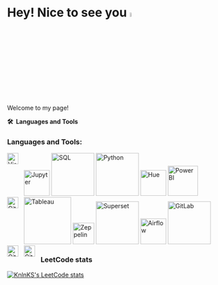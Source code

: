 # Hey! Nice to see you <a href="https://www.gautamkrishnar.com/"><img src="https://media.giphy.com/media/hvRJCLFzcasrR4ia7z/giphy.gif" width="5%"></a>

Welcome to my page!

<b>🛠️&nbsp;&nbsp;Languages&nbsp;and&nbsp;Tools</b>

### Languages and Tools:
<p align="left"> 
  <img alt="Jupyter" src="https://upload.wikimedia.org/wikipedia/commons/thumb/3/38/Jupyter_logo.svg/1767px-Jupyter_logo.svg.png" width="60"/>     
  <img alt="SQL" src="https://i.pinimg.com/736x/01/1d/b5/011db55ecc6a52a484a4f9be63158259.jpg" width="100"/> 
  <img alt="Python" src="https://upload.wikimedia.org/wikipedia/commons/thumb/f/f8/Python_logo_and_wordmark.svg/2560px-Python_logo_and_wordmark.svg.png" width="100"/> 
  <img alt="Hue" src="https://logovectorseek.com/wp-content/uploads/2021/08/hue-gethue-com-logo-vector.png" width="60"/> 
  <img align="left" alt="Visual Studio Code" width="26px" src="https://cdn.jsdelivr.net/gh/devicons/devicon/icons/vscode/vscode-original.svg" style="padding-right:10px;" />
  <img alt="PowerBI" src="https://pei.com/wp-content/uploads/2016/08/maxresdefaultreduced.jpg" width="70"/>
  <img alt="Tableau" src="https://upload.wikimedia.org/wikipedia/ru/thumb/0/06/Tableau_logo.svg/1280px-Tableau_logo.svg.png" width="110" />
  <img alt="Zeppelin" src="https://zeppelin.apache.org/assets/themes/zeppelin/img/zeppelin_classic_logo.png" width="50" />
  <img alt="Superset" src="https://upload.wikimedia.org/wikipedia/commons/thumb/6/6f/Superset-logo.svg/2560px-Superset-logo.svg.png" width="100" />
  <img alt="Airflow" src="https://airflow.apache.org/images/feature-image.png" width="60" />
  <img alt="GitLab" src="https://upload.wikimedia.org/wikipedia/commons/thumb/e/e1/GitLab_logo.svg/2560px-GitLab_logo.svg.png" width="100"/> 
  <img align="left" alt="Git" width="26px" src="https://cdn.jsdelivr.net/gh/devicons/devicon/icons/git/git-original.svg" style="padding-right:10px;" />
  <img align="left" alt="GitHub" width="26px" src="https://user-images.githubusercontent.com/3369400/139447912-e0f43f33-6d9f-45f8-be46-2df5bbc91289.png" style="padding-right:10px;" />
  <img align="left" alt="GitHub" width="26px" src="https://user-images.githubusercontent.com/3369400/139448065-39a229ba-4b06-434b-bc67-616e2ed80c8f.png" style="padding-right:10px;" />
</p>


### LeetCode stats
[![KnlnKS's LeetCode stats](https://leetcode-stats-six.vercel.app/api?username=pluf&theme=dark)](https://github.com/TanasevichPS/projects)

